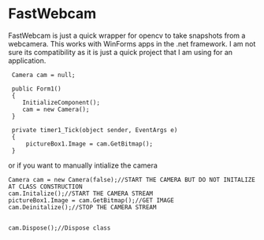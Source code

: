 # FastWebcam

FastWebcam is just a quick wrapper for opencv to take snapshots from a webcamera. This works with WinForms apps in the .net framework. I am not sure its compatibility as it is just a quick project that I am using for an application. 

     Camera cam = null;

     public Form1()
     {
        InitializeComponent();
        cam = new Camera();
     }
     
     private timer1_Tick(object sender, EventArgs e)
     {
         pictureBox1.Image = cam.GetBitmap();
     }
     
or if you want to manually intialize the camera

    Camera cam = new Camera(false);//START THE CAMERA BUT DO NOT INITALIZE AT CLASS CONSTRUCTION
    cam.Initalize();//START THE CAMERA STREAM
    pictureBox1.Image = cam.GetBitmap();//GET IMAGE
    cam.Deinitalize();//STOP THE CAMERA STREAM
    
    
    cam.Dispose();//Dispose class
